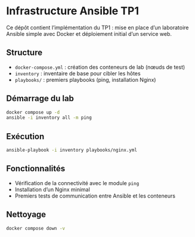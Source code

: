 # Infrastructure Ansible TP1

Ce dépôt contient l’implémentation du TP1 : mise en place d’un laboratoire Ansible simple avec Docker et déploiement initial d’un service web.

## Structure
- `docker-compose.yml` : création des conteneurs de lab (nœuds de test)
- `inventory` : inventaire de base pour cibler les hôtes
- `playbooks/` : premiers playbooks (ping, installation Nginx)

## Démarrage du lab
```bash
docker compose up -d
ansible -i inventory all -m ping
```

## Exécution
```bash
ansible-playbook -i inventory playbooks/nginx.yml
```

## Fonctionnalités
- Vérification de la connectivité avec le module `ping`
- Installation d’un Nginx minimal
- Premiers tests de communication entre Ansible et les conteneurs

## Nettoyage
```bash
docker compose down -v
```
